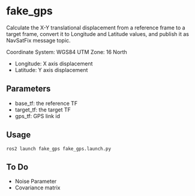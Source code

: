 # fake_gps
Calculate the X-Y translational displacement from a reference frame to a target frame, convert it to Longitude and Latitude values, and publish it as NavSatFix message topic. 

Coordinate System: WGS84
UTM Zone: 16 North

- Longitude: X axis displacement
- Latitude: Y axis displacement


## Parameters
- base_tf: the reference TF 
- target_tf: the target TF
- gps_tf: GPS link id

## Usage

```
ros2 launch fake_gps fake_gps.launch.py 
```

## To Do
- Noise Parameter
- Covariance matrix 



